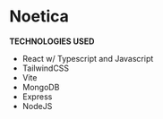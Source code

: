 # Noetica
__TECHNOLOGIES USED__
- React w/ Typescript and Javascript
- TailwindCSS
- Vite
- MongoDB
- Express
- NodeJS

